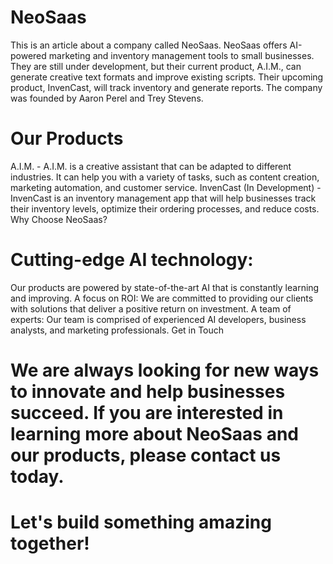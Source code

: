 # NeoSaas
This is an article about a company called NeoSaas. NeoSaas offers AI-powered marketing and inventory management tools to small businesses. They are still under development, but their current product, A.I.M., can generate creative text formats and improve existing scripts. Their upcoming product, InvenCast, will track inventory and generate reports.  The company was founded by Aaron Perel and Trey Stevens.

# Our Products

A.I.M. - A.I.M. is a creative assistant that can be adapted to different industries. It can help you with a variety of tasks, such as content creation, marketing automation, and customer service.
InvenCast (In Development) - InvenCast is an inventory management app that will help businesses track their inventory levels, optimize their ordering processes, and reduce costs.
Why Choose NeoSaas?

# Cutting-edge AI technology: 
Our products are powered by state-of-the-art AI that is constantly learning and improving.
A focus on ROI: We are committed to providing our clients with solutions that deliver a positive return on investment.
A team of experts: Our team is comprised of experienced AI developers, business analysts, and marketing professionals.
Get in Touch

# We are always looking for new ways to innovate and help businesses succeed. If you are interested in learning more about NeoSaas and our products, please contact us today.

# Let's build something amazing together!
